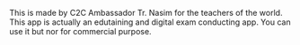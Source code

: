 This is made by C2C Ambassador Tr. Nasim for the teachers of the world. This app is actually an edutaining and digital exam conducting app. You can use it but nor for commercial purpose. 
